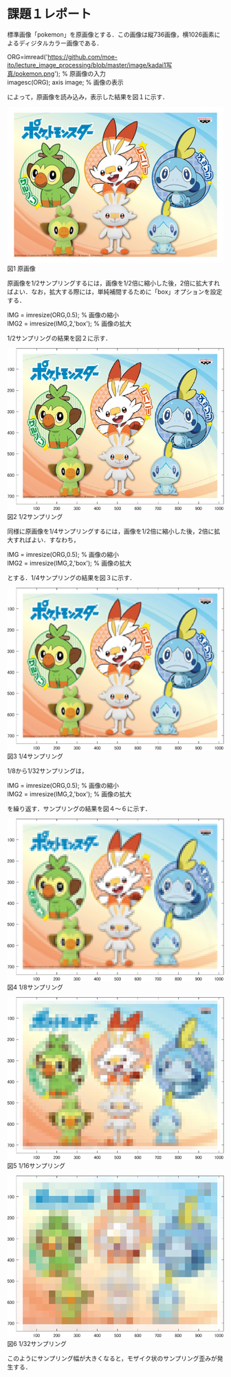 # 課題１レポート

標準画像「pokemon」を原画像とする．この画像は縦736画像，横1026画素によるディジタルカラー画像である．

ORG=imread('https://github.com/moe-ito/lecture_image_processing/blob/master/image/kadai1写真/pokemon.png'); % 原画像の入力  
imagesc(ORG); axis image; % 画像の表示

によって，原画像を読み込み，表示した結果を図１に示す．

![原画像](https://github.com/moe-ito/lecture_image_processing/blob/master/image/kadai1写真/pokemon.png)  
図1 原画像

原画像を1/2サンプリングするには，画像を1/2倍に縮小した後，2倍に拡大すればよい．なお，拡大する際には，単純補間するために「box」オプションを設定する．

IMG = imresize(ORG,0.5); % 画像の縮小  
IMG2 = imresize(IMG,2,'box'); % 画像の拡大

1/2サンプリングの結果を図２に示す．

![原画像](https://github.com/moe-ito/lecture_image_processing/blob/master/image/kadai1写真/1.png)  
図2 1/2サンプリング

同様に原画像を1/4サンプリングするには，画像を1/2倍に縮小した後，2倍に拡大すればよい．すなわち，

IMG = imresize(ORG,0.5); % 画像の縮小  
IMG2 = imresize(IMG,2,'box'); % 画像の拡大

とする．1/4サンプリングの結果を図３に示す．

![原画像](https://github.com/moe-ito/lecture_image_processing/blob/master/image/kadai1写真/2.png)  
図3 1/4サンプリング

1/8から1/32サンプリングは，

IMG = imresize(ORG,0.5); % 画像の縮小  
IMG2 = imresize(IMG,2,'box'); % 画像の拡大

を繰り返す．サンプリングの結果を図４～６に示す．

![原画像](https://github.com/moe-ito/lecture_image_processing/blob/master/image/kadai1写真/3.png)  
図4 1/8サンプリング

![原画像](https://github.com/moe-ito/lecture_image_processing/blob/master/image/kadai1写真/4.png)  
図5 1/16サンプリング

![原画像](https://github.com/moe-ito/lecture_image_processing/blob/master/image/kadai1写真/5.png)  
図6 1/32サンプリング

このようにサンプリング幅が大きくなると，モザイク状のサンプリング歪みが発生する．
